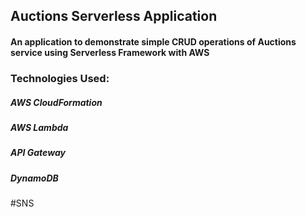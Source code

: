 ## Auctions Serverless Application
#### An application to demonstrate simple CRUD operations of Auctions service using Serverless Framework with AWS

### Technologies Used:
##### AWS CloudFormation
##### AWS Lambda
##### API Gateway
##### DynamoDB

#SNS
